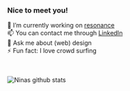 
### Nice to meet you! 

🔭  I’m currently working on [resonance](https://github.com/ninapeters/resonance)\
📫  You can contact me through [LinkedIn](https://www.linkedin.com/in/nina-peters-7a81b2201/)\
💬  Ask me about (web) design\
⚡  Fun fact: I love crowd surfing

<br />

![Ninas github stats](https://github-readme-stats.vercel.app/api?username=ninapeters&show_icons=true&theme=vue-dark&line_height=28&hide_title=true&disable_animations=true&hide=stars)

